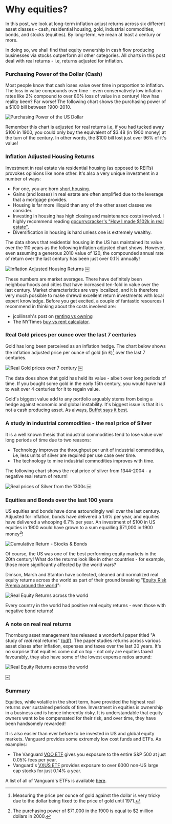 # Why equities?


In this post, we look at long-term inflation adjust returns across six
different asset classes - cash, residential housing, gold, industrial
commodities, bonds, and stocks (equities). By long-term, we mean at least a
century or more.

In doing so, we shall find that equity ownership in cash flow producing
businesses via stocks outperform all other categories.  All charts in this post
deal with real returns - i.e, returns adjusted for inflation.

### Purchasing Power of the Dollar (Cash)

Most people know that cash loses value over time in proportion to inflation.
The loss in value compounds over time - even conservatively low inflation rates
like 2% compound to over 80% loss of value in a century! How has reality been?
Far worse! The following chart shows the purchasing power of a $100 bill
between 1900-2010.

![Purchasing Power of the US Dollar](http://3.bp.blogspot.com/-mAg6FMpNGpM/Ta9ICcEMonI/AAAAAAAABBM/UoQG8vxtBX0/s1600/U.S.%2BDollar%2BPurchasing%2BPower.jpg)


Remember this chart is adjusted for real returns i.e, if you had tucked away
$100 in 1900, you could only buy the equivalent of $3.48 (in 1900 money) at the
turn of the century. In other words, the $100 bill lost just over 96% of it's
value!

### Inflation Adjusted Housing Returns

Investment in real estate via residential housing (as opposed to REITs) provokes opinions like none other. It's also a very unique investment in a number of ways:

* For one, you are born [short housing](https://thezikomoletter.wordpress.com/2012/12/10/you-are-naturally-short-housing/).
* Gains (and losses) in real estate are often amplified due to the leverage
  that a mortgage provides.
* Housing is far more illiquid than any of the other asset classes we consider.
* Investing in housing has high closing and maintenance costs involved. I
  highly recommend reading [gocurrycracker's "How I made $102k in real
  estate"](http://www.gocurrycracker.com/how-i-made-102k-in-real-estate/).
* Diversification in housing is hard unless one is extremely wealthy.

The data shows that residential housing in the US has maintained its value over
the 110 years as the following inflation adjusted chart shows. However, even
assuming a generous 2010 value of 120, the compounded annual rate of return
over the last century has been just over 0.1% annually!

![Inflation Adjusted Housing Returns](http://4.bp.blogspot.com/-kjOHoEKbH7A/ULQgiAZ45RI/AAAAAAAABh4/8U-RJx1-pGg/s1600/Inflation-Adjusted+U.S.+Home+Prices+Since+1900.jpg)
￼

These numbers are market averages. There have definitely been
neighbourhoods and cities that have increased ten-fold in value over the last
century. Market characteristics are very localized, and it is therefore very
much possible to make shrewd excellent return investments with local expert
knowledge. Before you get excited, a couple of fantastic resources I recommend
in thinking about the costs involved are:

* jcollinsnh's post on [renting vs owning](http://jlcollinsnh.com/2012/02/23/rent-v-owning-your-home-opportunity-cost-and-running-some-numbers/)
* The NYTimes [buy vs rent calculator](http://www.nytimes.com/interactive/2014/upshot/buy-rent-calculator.html).

### Real Gold prices per ounce over the last 7 centuries

Gold has long been perceived as an inflation hedge. The chart below shows the
inflation adjusted price per ounce of gold (in £)[^1] over the last 7
centuries.

[^1]: Measuring the price per ounce of gold against the dollar is very tricky due to the dollar being fixed to the price of gold until 1971.

![Real Gold prices over 7 century](http://www.zerohedge.com/sites/default/files/images/user5/imageroot/2012/01/Gold%20Long-Term.jpg)
￼

The data does show that gold has held its value - albeit over long periods of
time. If you bought some gold in the early 15th century, you would have had to
wait over 4 centuries for it to regain value.

Gold's biggest value add to any portfolio arguably stems from being a hedge
against economic and global instability. It's biggest issue is that it is not a
cash producing asset. As always, [Buffet says it
best](https://youtu.be/Uuy95_O9ZZo?t=172).

### A study in industrial commodities - the real price of Silver
It is a well known thesis that industrial commodities tend to lose value over
long periods of time due to two reasons:

* Technology improves the throughput per unit of industrial commodities, i.e, less units of silver are required per use case over time.
* The technology to mine industrial commodities improves with time.

The following chart shows the real price of silver from 1344-2004 - a negative real return of return!

![Real prices of Silver from the 1300s](https://wealthcycles.files.wordpress.com/2011/10/600yearsilver.gif)
￼

### Equities and Bonds over the last 100 years

US equities and bonds have done astoundingly well over the last century.
Adjusted for inflation, bonds have delivered a 1.6% per year, and equities have
delivered a whooping 6.7% per year. An investment of $100 in US equities in
1900 would have grown to a sum equalling $71,000 in 1900 money[^2]!

[^2]: The purchasing power of $71,000 in the 1900 is equal to $2 million dollars in 2000.

![Cumulative Return - Stocks & Bonds](http://www.financialsense.com/sites/default/files/users/u174/images/2012/0423/cumulative-returns-stocks-pg-47.jpg)

Of course, the US was one of the best performing equity markets in the 20th
century! What do the returns look like in other countries - for example, those
more significantly affected by the world wars?

Dimson, Marsh and Stanton have collected, cleaned and normalized real equity
returns across the world as part of their ground breaking "[Equity Risk Premia
around the world](http://papers.ssrn.com/sol3/papers.cfm?abstract_id=1940165)":

![Real Equity Returns across the world](/images/post-photos/RealEquityReturnsAcrossCountries.png)

Every country in the world had positive real equity returns - even those with
negative bond returns!



### A note on real real returns
Thornburg asset management has released a wonderful paper titled "A study of
*real* real returns"
[(pdf)](http://www.thornburginvestments.com/pdfs/TH1401.pdf). The paper studies
returns across various asset clases after inflation, expenses and taxes over
the last 30 years. It's no surprise that equities come out on top - not only
are equities taxed favourably, they also have some of the lowest expense ratios
around:

![Real Equity Returns across the world](/images/post-photos/RealRealReturns.png)

￼

### Summary

Equities, while volatile in the short term, have provided the highest real
returns over sustained periods of time. Investment in equities is ownership in
a business and is hence inherently risky. It is understandable that equity
owners want to be compensated for their risk, and over time, they have been
handsomely rewarded!

It is also easier than ever before to be invested in US and global equity
markets. Vanguard provides some extremely low cost funds and ETFs. As examples:

* The Vanguard [VOO ETF](https://personal.vanguard.com/us/funds/snapshot?FundId=0968&FundIntExt=INT)
gives you exposure to the entire S&P 500 at just 0.05% fees per year.
* Vanguard's [VXUS ETF](https://personal.vanguard.com/us/funds/snapshot?FundId=3369&FundIntExt=INT)
provides exposure to over 6000 non-US large cap stocks for just 0.14% a year.

A list of all of Vanguard's ETFs is available
[here](https://personal.vanguard.com/us/funds/etf/all).

